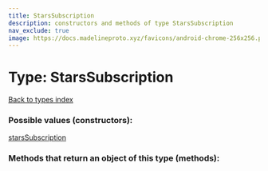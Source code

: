 ```yaml
---
title: StarsSubscription
description: constructors and methods of type StarsSubscription
nav_exclude: true
image: https://docs.madelineproto.xyz/favicons/android-chrome-256x256.png
---
```

# Type: StarsSubscription
[Back to types index](index.html)



### Possible values (constructors):

[starsSubscription](/API_docs/constructors/starsSubscription.html)  



### Methods that return an object of this type (methods):



